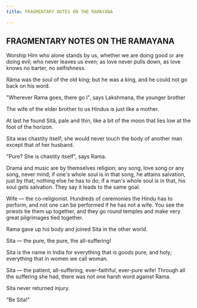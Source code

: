 ```yaml
---
title: FRAGMENTARY NOTES ON THE RAMAYANA

---
```





  

## FRAGMENTARY NOTES ON THE RAMAYANA

Worship Him who alone stands by us, whether we are doing good or are
doing evil; who never leaves us even; as love never pulls down, as love
knows no barter, no selfishness.

Râma was the soul of the old king; but he was a king, and he could not
go back on his word.

"Wherever Rama goes, there go I", says Lakshmana, the younger brother

The wife of the elder brother to us Hindus is just like a mother.

At last he found Sitâ, pale and thin, like a bit of the moon that lies
low at the foot of the horizon.

Sita was chastity itself; she would never touch the body of another man
except that of her husband.

"Pure? She is chastity itself", says Rama.

Drama and music are by themselves religion; any song, love song or any
song, never mind; if one's whole soul is in that song, he attains
salvation, just by that; nothing else he has to do; if a man's whole
soul is in that, his soul gets salvation. They say it leads to the same
goal.

Wife — the co-religionist. Hundreds of ceremonies the Hindu has to
perform, and not one can be performed if he has not a wife. You see the
priests tie them up together, and they go round temples and make very
great pilgrimages tied together.

Rama gave up his body and joined Sita in the other world.

Sita — the pure, the pure, the all-suffering!

Sita is the name in India for everything that is goods pure, and holy;
everything that in women we call woman.

Sita — the patient, all-suffering, ever-faithful, ever-pure wife!
Through all the suffering she had, there was not one harsh word against
Rama.

Sita never returned injury.

"Be Sita!"


